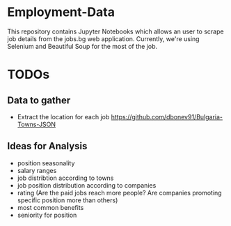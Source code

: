 # Employment-Data
This repository contains Jupyter Notebooks which allows an user to scrape job details from the jobs.bg web application. Currently, we're using Selenium and Beautiful Soup for the most of the job.

# TODOs
## Data to gather
* Extract the location for each job https://github.com/dbonev91/Bulgaria-Towns-JSON

## Ideas for Analysis
* position seasonality
* salary ranges
* job distribtion according to towns
* job position distribution according to companies
* rating (Are the paid jobs reach more people? Are companies promoting specific position more than others)
* most common benefits
* seniority for position
